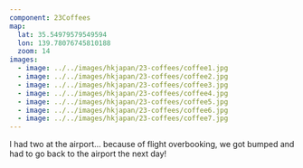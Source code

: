 ```yaml
---
component: 23Coffees
map:
  lat: 35.54979579549594
  lon: 139.78076745810188
  zoom: 14
images:
  - image: ../../images/hkjapan/23-coffees/coffee1.jpg
  - image: ../../images/hkjapan/23-coffees/coffee2.jpg
  - image: ../../images/hkjapan/23-coffees/coffee3.jpg
  - image: ../../images/hkjapan/23-coffees/coffee4.jpg
  - image: ../../images/hkjapan/23-coffees/coffee5.jpg
  - image: ../../images/hkjapan/23-coffees/coffee6.jpg
  - image: ../../images/hkjapan/23-coffees/coffee7.jpg
---
```


I had two at the airport... because of flight overbooking, we got bumped and had to go back to the airport the next day!